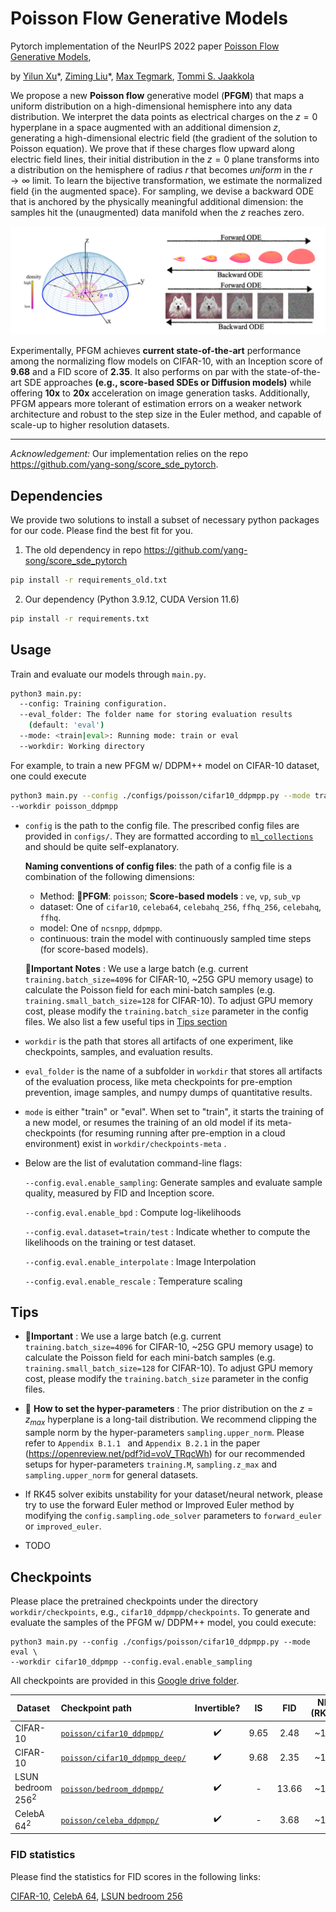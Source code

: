# Poisson Flow Generative Models

Pytorch implementation of the NeurIPS 2022 paper [Poisson Flow Generative Models](https://arxiv.org/abs/2209.11178), 

by [Yilun Xu](http://yilun-xu.com)\*, [Ziming Liu](https://kindxiaoming.github.io/#pub)\*, [Max Tegmark](https://space.mit.edu/home/tegmark/), [Tommi S. Jaakkola](http://people.csail.mit.edu/tommi/)



We propose a new **Poisson flow** generative model (**PFGM**) that maps a uniform distribution on a high-dimensional hemisphere into any data distribution. We interpret the data points as electrical charges on the $z=0$ hyperplane in a space augmented with an additional dimension $z$, generating a high-dimensional electric field (the gradient of the solution to Poisson equation). We prove that if these charges flow upward along electric field lines, their initial distribution in the $z=0$ plane transforms into a distribution on the hemisphere of radius $r$ that becomes *uniform* in the $r \to\infty$ limit. To learn the bijective transformation, we estimate the normalized field {in the augmented space}. For sampling, we devise a backward ODE that is anchored by the physically meaningful additional dimension: the samples hit the (unaugmented) data manifold when the $z$ reaches zero. 

![schematic](assets/combine.png)

Experimentally, PFGM achieves **current state-of-the-art** performance among the normalizing flow models on CIFAR-10, with an Inception score of **9.68** and a FID score of **2.35**. It also performs on par with the state-of-the-art SDE approaches **(e.g., score-based SDEs or Diffusion models)** while offering **10x** to **20x** acceleration on image generation tasks. Additionally, PFGM appears more tolerant of estimation errors on a weaker network architecture and robust to the step size in the Euler method, and capable of scale-up to higher resolution datasets.

---



*Acknowledgement:* Our implementation relies on the repo https://github.com/yang-song/score_sde_pytorch. 

## Dependencies

We provide two solutions to install a subset of necessary python packages for our code. Please find the best fit for you.

1. The old dependency in repo https://github.com/yang-song/score_sde_pytorch

```sh
pip install -r requirements_old.txt
```

2. Our dependency (Python 3.9.12, CUDA Version 11.6)

```sh
pip install -r requirements.txt
```



## Usage

Train and evaluate our models through `main.py`.

```sh
python3 main.py:
  --config: Training configuration.
  --eval_folder: The folder name for storing evaluation results
    (default: 'eval')
  --mode: <train|eval>: Running mode: train or eval
  --workdir: Working directory
```

For example, to train a new PFGM w/ DDPM++ model on CIFAR-10 dataset, one could execute 

```sh
python3 main.py --config ./configs/poisson/cifar10_ddpmpp.py --mode train \
--workdir poisson_ddpmpp
```

* `config` is the path to the config file. The prescribed config files are provided in `configs/`. They are formatted according to [`ml_collections`](https://github.com/google/ml_collections) and should be quite self-explanatory.

  **Naming conventions of config files**: the path of a config file is a combination of the following dimensions:

  - Method: :star2:**PFGM**:   `poisson`;  **Score-based models** :  `ve`, `vp`, `sub_vp`

  *  dataset: One of `cifar10`, `celeba64`, `celebahq_256`, `ffhq_256`, `celebahq`, `ffhq`.
  * model: One of `ncsnpp`, `ddpmpp`.
  * continuous: train the model with continuously sampled time steps (for score-based models). 

  :star2:**Important Notes** : We use a large batch (e.g. current `training.batch_size=4096` for CIFAR-10, ~25G GPU memory usage) to calculate the Poisson field for each mini-batch samples (e.g. `training.small_batch_size=128` for CIFAR-10). To adjust GPU memory cost, please modify the `training.batch_size` parameter in the config files. We also list a few useful tips in [Tips section](#tips)

*  `workdir` is the path that stores all artifacts of one experiment, like checkpoints, samples, and evaluation results.

* `eval_folder` is the name of a subfolder in `workdir` that stores all artifacts of the evaluation process, like meta checkpoints for pre-emption prevention, image samples, and numpy dumps of quantitative results.

* `mode` is either "train" or "eval". When set to "train", it starts the training of a new model, or resumes the training of an old model if its meta-checkpoints (for resuming running after pre-emption in a cloud environment) exist in `workdir/checkpoints-meta` .

* Below are the list of evalutation command-line flags:

  `--config.eval.enable_sampling`: Generate samples and evaluate sample quality, measured by FID and Inception score. 

   `--config.eval.enable_bpd` : Compute log-likelihoods

   `--config.eval.dataset=train/test` : Indicate whether to compute the likelihoods on the training or test dataset.

   `--config.eval.enable_interpolate` : Image Interpolation

   `--config.eval.enable_rescale` : Temperature scaling



## Tips

- :star2:**Important** : We use a large batch (e.g. current `training.batch_size=4096` for CIFAR-10, ~25G GPU memory usage) to calculate the Poisson field for each mini-batch samples (e.g. `training.small_batch_size=128` for CIFAR-10). To adjust GPU memory cost, please modify the `training.batch_size` parameter in the config files. 

- :star2: **How to set the hyper-parameters** :  The prior distribution on the $z=z_{max}$ hyperplane is a long-tail distribution. We recommend clipping the sample norm by the hyper-parameters `sampling.upper_norm`. Please refer to `Appendix B.1.1 `  and `Appendix B.2.1` in the paper (https://openreview.net/pdf?id=voV_TRqcWh)  for our recommended setups for hyper-parameters `training.M`, `sampling.z_max` and `sampling.upper_norm` for general datasets.

- If RK45 solver exibits unstability for your dataset/neural network, please try to use the forward Euler method or Improved Euler method by modifying the `config.sampling.ode_solver` parameters to `forward_euler` or `improved_euler`. 

- TODO

  

## Checkpoints

Please place the pretrained checkpoints under the directory `workdir/checkpoints`, e.g., `cifar10_ddpmpp/checkpoints`.  To generate and evaluate the samples of the PFGM w/ DDPM++ model, you could execute:

```shell
python3 main.py --config ./configs/poisson/cifar10_ddpmpp.py --mode eval \ 
--workdir cifar10_ddpmpp --config.eval.enable_sampling
```

All checkpoints are provided in this [Google drive folder](https://drive.google.com/drive/folders/1v4u0OhZ0rxjgch51pZLySztMQATQQOeK?usp=sharing).

| Dataset              | Checkpoint path                                              |    Invertible?     |  IS  |  FID  | NFE (RK45) |
| -------------------- | :----------------------------------------------------------- | :----------------: | :--: | :---: | :--------: |
| CIFAR-10             | [`poisson/cifar10_ddpmpp/`](https://drive.google.com/drive/folders/1UBRMPrABFoho4_laa4VZW733RJ0H_TI0?usp=sharing) | :heavy_check_mark: | 9.65 | 2.48  |    ~104    |
| CIFAR-10             | [`poisson/cifar10_ddpmpp_deep/`](https://drive.google.com/file/d/1BeJGD0WP230u8nkHEWqywOvhH2_5F-Q0/view?usp=sharing) | :heavy_check_mark: | 9.68 | 2.35  |    ~110    |
| LSUN bedroom $256^2$ | [`poisson/bedroom_ddpmpp/`](https://drive.google.com/drive/folders/1uFmlcBTQmUI_ZfyUiYoR54H4V2uBsuS7?usp=sharing) | :heavy_check_mark: |  -   | 13.66 |    ~122    |
| CelebA $64^2$        | [`poisson/celeba_ddpmpp/`](https://drive.google.com/drive/folders/1LjplqjwIfZbp6LeK3_M2rIW-CaVhgn6p?usp=sharing) | :heavy_check_mark: |  -   | 3.68  |    ~110    |



### FID statistics

Please find the statistics for FID scores in the following links:

[CIFAR-10](https://drive.google.com/file/d/1YyympxZ95l6_ane0TxYt94yqeiGcOBNG/view?usp=sharing),  [CelebA 64](https://drive.google.com/file/d/1dzSsmBvJOjDy12VzdypWDVYBF8b9yRkm/view?usp=sharing), [LSUN bedroom 256](https://drive.google.com/file/d/16zTW5DhwmK4Hl-Vhez9LDyqN-CXi4Lhi/view?usp=sharing)



